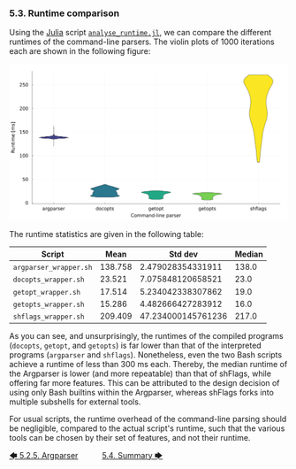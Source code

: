 ### 5.3. Runtime comparison

Using the [Julia](https://julialang.org/ "julialang.org") script [`analyse_runtime.jl`](../../comparison/analyse_runtime.jl), we can compare the different runtimes of the command-line parsers. The violin plots of 1000 iterations each are shown in the following figure:

![Violin plot of all command-line parsers' runtimes](../../comparison/stats.svg)

The runtime statistics are given in the following table:

<!-- <include command="sed --regexp-extended 's/\w+\.sh/`&`/;s/,/ | /g;s/^/| /;s/$/ |/;2i | --- | --- | --- | --- |' ../comparison/stats.csv"> -->
| Script | Mean | Std dev | Median |
| --- | --- | --- | --- |
| `argparser_wrapper.sh` | 138.758 | 2.479028354331911 | 138.0 |
| `docopts_wrapper.sh` | 23.521 | 7.075848120658521 | 23.0 |
| `getopt_wrapper.sh` | 17.514 | 5.234042338307862 | 19.0 |
| `getopts_wrapper.sh` | 15.286 | 4.482666427283912 | 16.0 |
| `shflags_wrapper.sh` | 209.409 | 47.234000145761236 | 217.0 |
<!-- </include> -->

As you can see, and unsurprisingly, the runtimes of the compiled programs (`docopts`, `getopt`, and `getopts`) is far lower than that of the interpreted programs (`argparser` and `shflags`). Nonetheless, even the two Bash scripts achieve a runtime of less than 300&nbsp;ms each. Thereby, the median runtime of the Argparser is lower (and more repeatable) than that of shFlags, while offering far more features. This can be attributed to the design decision of using only Bash builtins within the Argparser, whereas shFlags forks into multiple subshells for external tools.

For usual scripts, the runtime overhead of the command-line parsing should be negligible, compared to the actual script's runtime, such that the various tools can be chosen by their set of features, and not their runtime.


[&#129092;&nbsp;5.2.5. Argparser](example_scripts/argparser.md)
&nbsp;&nbsp;&nbsp;&nbsp;&nbsp;&nbsp;&nbsp;&nbsp;&nbsp;&nbsp;[5.4. Summary&nbsp;&#129094;](summary.md)
